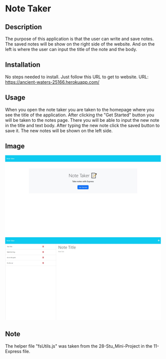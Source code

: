 # Note Taker

## Description

The purpose of this application is that the user can write and save notes. The saved notes will be show on the right side of the website. And on the left is where the user can input the title of the note and the body.

## Installation

No steps needed to install. Just follow this URL to get to website.
URL: https://ancient-waters-25166.herokuapp.com/

## Usage

When you open the note taker you are taken to the homepage where you see the title of the application. After clicking the "Get Started" button you will be taken to the notes page. There you will be able to input the new note in the title and text body. After typing the new note click the saved button to save it. The new notes will be shown on the left side.

## Image

![notes-notes](./assets/Notes%20Taker-notes.jpeg)
![notes-html](./assets/Notes%20Taker-html.jpeg)

## Note 

The helper file "fsUtils.js" was taken from the 28-Stu_Mini-Project in the 11-Express file.